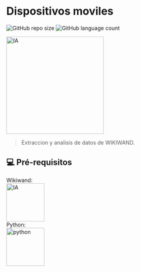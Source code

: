 # Dispositivos moviles

![GitHub repo size](https://img.shields.io/github/repo-size/iuricode/README-template?style=for-the-badge)
![GitHub language count](https://img.shields.io/github/languages/count/iuricode/README-template?style=for-the-badge)

<img src="https://www.ucatalunya.edu.co/img/blog/herramientas-de-analisis-de-datos.jpg" alt="IA"  height="256px">

> Extraccion y analisis de datos de WIKIWAND.


## 💻 Pré-requisitos

Wikiwand: 
</br>
<img src="https://upload.wikimedia.org/wikipedia/commons/4/4e/WikiWand_Logo.png" alt="IA" width="100px">
</br>
Python:
</br>
<img src="https://i.blogs.es/1d8a5b/python1/1366_2000.jpg" alt="python" width="100" >


